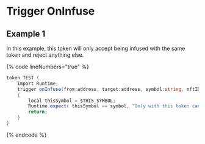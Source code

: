 # Trigger OnInfuse

## Example 1&#x20;

In this example, this token will only accept being infused with the same token and reject anything else.

{% code lineNumbers="true" %}
```csharp
token TEST {
    import Runtime;
    trigger onInfuse(from:address, target:address, symbol:string, nftID:number)
    {
        local thisSymbol = $THIS_SYMBOL;
        Runtime.expect( thisSymbol == symbol, "Only with this token can be infused");
        return;
    }
}
```
{% endcode %}


